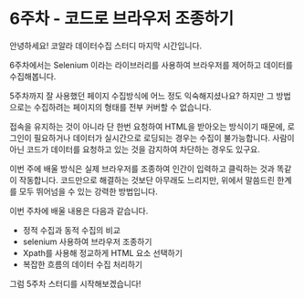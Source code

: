 # 6주차 - 코드로 브라우저 조종하기

안녕하세요! 코알라 데이터수집 스터디 마지막 시간입니다.

6주차에서는 Selenium 이라는 라이브러리를 사용하여 브라우저를 제어하고 데이터를 수집해봅니다.

5주차까지 잘 사용했던 페이지 수집방식에 어느 정도 익숙해지셨나요? 하지만 그 방법으로는 수집하려는 페이지의 형태를 전부 커버할 수 없습니다.

접속을 유지하는 것이 아니라 단 한번 요청하여 HTML을 받아오는 방식이기 때문에, 로그인이 필요하거나 데이터가 실시간으로 로딩되는 경우는 수집이 불가능합니다. 사람이 아닌 코드가 데이터를 요청하고 있는 것을 감지하여 차단하는 경우도 있구요.

이번 주에 배울 방식은 실제 브라우저를 조종하여 인간이 입력하고 클릭하는 것과 똑같이 작동합니다. 코드만으로 해결하는 것보단 아무래도 느리지만, 위에서 말씀드린 한계를 모두 뛰어넘을 수 있는 강력한 방법입니다.

이번 주차에 배울 내용은 다음과 같습니다.

* 정적 수집과 동적 수집의 비교
* selenium 사용하여 브라우저 조종하기
* Xpath를 사용해 정교하게 HTML 요소 선택하기
* 복잡한 흐름의 데이터 수집 처리하기

그럼 5주차 스터디를 시작해보겠습니다!

